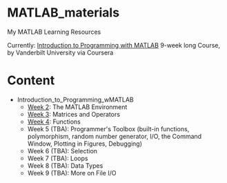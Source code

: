 # MATLAB_materials
My MATLAB Learning Resources 

Currently: [Introduction to Programming with MATLAB](https://www.coursera.org/learn/matlab) 9-week long Course, by Vanderbilt University via Coursera


# Content

- Introduction_to_Programming_wMATLAB
  - [Week 2](https://github.com/dilayercelik/MATLAB_materials/tree/main/Intro_to_Programming_wMATLAB/Week_2): The MATLAB Environment
  - [Week 3](https://github.com/dilayercelik/MATLAB_materials/tree/main/Intro_to_Programming_wMATLAB/Week_3): Matrices and Operators
  - [Week 4](https://github.com/dilayercelik/MATLAB_materials/tree/main/Intro_to_Programming_wMATLAB/Week_4): Functions
  - Week 5 (TBA): Programmer's Toolbox (built-in functions, polymorphism, random number generator, I/O, the Command Window, Plotting in Figures, Debugging)
  - Week 6 (TBA): Selection
  - Week 7 (TBA): Loops
  - Week 8 (TBA): Data Types
  - Week 9 (TBA): More on File I/O
